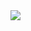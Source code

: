 <img src="https://wakatime.com/share/@c6f24b18-dc8e-4105-b084-7ecfe3271165/6be99f00-c6b1-4f50-956b-c64b7b9f5a4c.svg"/>
